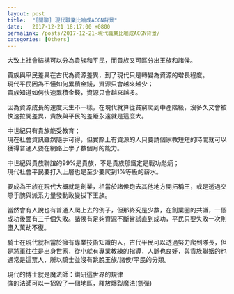 ```yaml
---
layout: post
title:  "[閒聊] 現代職業比喻成ACGN背景"
date:   2017-12-21 18:17:00 +0800
permalink: /posts/2017-12-21-現代職業比喻成ACGN背景/
categories: [Others]
---
```


大致上社會結構可以分為貴族和平民，而貴族又可區分出王族和諸侯。

貴族與平民差異在古代為資源差異，到了現代只是轉變為資源的增長程度。  
現代平民因為不懂如何累積金錢，資源只會越來越少；  
貴族知道如何快速累積金錢，資源只會越來越多。

因為資源成長的速度天生不一樣，在現代就算從貧窮爬到中產階級，沒多久又會被快速拉開差異，貴族與平民的差距永遠就是這麼大。

中世紀只有貴族能受教育；  
現在社會資訊雖然隨手可得，但實際上有資源的人只要請個家教短短的時間就可以獲得普通人要在網路上學了數個月的能力。

  
中世紀與貴族聯誼的99%是貴族，不是貴族那鐵定是戰功彪炳；  
現代社會平民要打入上層也是至少要爬到1%等級的薪水。

  
要成為王族在現代大概就是創業，相當於諸侯跑去其他地方開拓稱王，或是透過交際手腕與派系力量發動政變拔下王族。

  
當然會有人說也有普通人爬上去的例子，但那終究是少數，在創業圈的共識，一個成功後面有三千個失敗。諸侯有足夠資源不斷嘗試直到成功，平民只要失敗一次則墮入萬劫不復。

騎士在現代就相當於擁有專業技術知識的人，古代平民可以透過努力爬到隊長，但是將軍往往是出身世家，從小就有專業教練的指導，人脈也良好，與貴族聯姻的也通常是這票人，所以騎士並沒有跳脫王族/諸侯/平民的分類。

  
現代的博士就是魔法師：鑽研這世界的規律  
強的法師可以一招毀了一個地區，釋放爆裂魔法(氫彈)  
